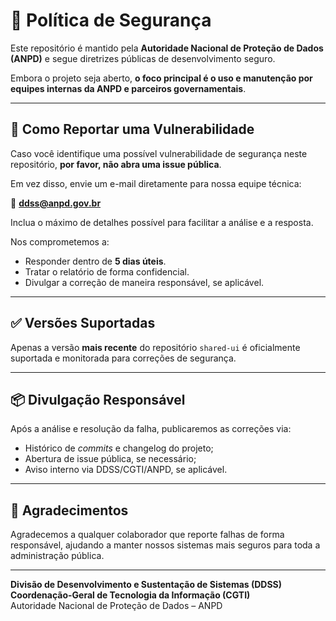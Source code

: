 # 🔐 Política de Segurança

Este repositório é mantido pela **Autoridade Nacional de Proteção de Dados (ANPD)** e segue diretrizes públicas de desenvolvimento seguro.

Embora o projeto seja aberto, **o foco principal é o uso e manutenção por equipes internas da ANPD e parceiros governamentais**.

---

## 📣 Como Reportar uma Vulnerabilidade

Caso você identifique uma possível vulnerabilidade de segurança neste repositório, **por favor, não abra uma issue pública**.

Em vez disso, envie um e-mail diretamente para nossa equipe técnica:

📧 **ddss@anpd.gov.br**

Inclua o máximo de detalhes possível para facilitar a análise e a resposta.

Nos comprometemos a:

- Responder dentro de **5 dias úteis**.
- Tratar o relatório de forma confidencial.
- Divulgar a correção de maneira responsável, se aplicável.

---

## ✅ Versões Suportadas

Apenas a versão **mais recente** do repositório `shared-ui` é oficialmente suportada e monitorada para correções de segurança.

---

## 📦 Divulgação Responsável

Após a análise e resolução da falha, publicaremos as correções via:

- Histórico de *commits* e changelog do projeto;
- Abertura de issue pública, se necessário;
- Aviso interno via DDSS/CGTI/ANPD, se aplicável.

---

## 🤝 Agradecimentos

Agradecemos a qualquer colaborador que reporte falhas de forma responsável, ajudando a manter nossos sistemas mais seguros para toda a administração pública.

---
**Divisão de Desenvolvimento e Sustentação de Sistemas (DDSS)**  
**Coordenação-Geral de Tecnologia da Informação (CGTI)**  
Autoridade Nacional de Proteção de Dados – ANPD
